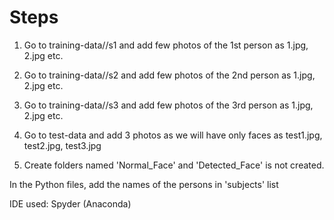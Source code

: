 # Steps

1. Go to training-data//s1 and add few photos of the 1st person as 1.jpg, 2.jpg etc.
2. Go to training-data//s2 and add few photos of the 2nd person as 1.jpg, 2.jpg etc.
3. Go to training-data//s3 and add few photos of the 3rd person as 1.jpg, 2.jpg etc.

1. Go to test-data and add 3 photos as we will have only faces as test1.jpg, test2.jpg, test3.jpg

1. Create folders named 'Normal_Face' and 'Detected_Face' is not created.

In the Python files, add the names of the persons in 'subjects' list

IDE used: Spyder (Anaconda)
